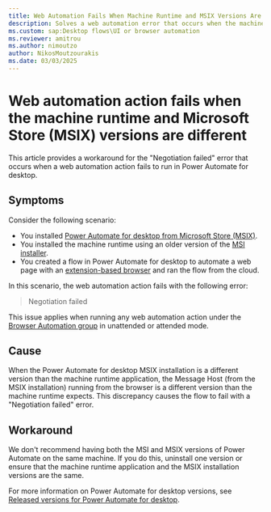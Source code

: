 ```yaml
---
title: Web Automation Fails When Machine Runtime and MSIX Versions Are Different
description: Solves a web automation error that occurs when the machine runtime application and the Power Automate for desktop store installation (MSIX) versions are different.
ms.custom: sap:Desktop flows\UI or browser automation
ms.reviewer: amitrou
ms.author: nimoutzo
author: NikosMoutzourakis
ms.date: 03/03/2025
---
```

# Web automation action fails when the machine runtime and Microsoft Store (MSIX) versions are different

This article provides a workaround for the "Negotiation failed" error that occurs when a web automation action fails to run in Power Automate for desktop.

## Symptoms

Consider the following scenario:

- You installed [Power Automate for desktop from Microsoft Store (MSIX)](/power-automate/desktop-flows/install#install-power-automate-from-microsoft-store).
- You installed the machine runtime using an older version of the [MSI installer](/power-automate/desktop-flows/install#install-power-automate-using-the-msi-installer).
- You created a flow in Power Automate for desktop to automate a web page with an [extension-based browser](/power-automate/desktop-flows/install-browser-extensions) and ran the flow from the cloud.

In this scenario, the web automation action fails with the following error:

> Negotiation failed

This issue applies when running any web automation action under the [Browser Automation group](/power-automate/desktop-flows/automation-web) in unattended or attended mode.

## Cause

When the Power Automate for desktop MSIX installation is a different version than the machine runtime application, the Message Host (from the MSIX installation) running from the browser is a different version than the machine runtime expects. This discrepancy causes the flow to fail with a "Negotiation failed" error.

## Workaround

We don't recommend having both the MSI and MSIX versions of Power Automate on the same machine. If you do this, uninstall one version or ensure that the machine runtime application and the MSIX installation versions are the same.

For more information on Power Automate for desktop versions, see [Released versions for Power Automate for desktop](/power-platform/released-versions/power-automate-desktop).
